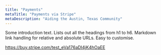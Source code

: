 ```yaml
---
title: "Payments"
metaTitle: "Payments via Stripe"
metaDescription: "Aiding the Austin, Texas Community"
---
```


Some introduction text. Lists out all the headings from h1 to h6. Markdown link handling for relative and absolute URLs. Easy to customise.

https://buy.stripe.com/test_eVa176aDI4jK4hOaEE

<!--

# Heading H1
Heading 1 text changed. intro.md

## Heading H2
Heading 2 text

### Heading H3
Heading 3 text

#### Heading H4
Heading 4 text

##### Heading H5
Heading 5 text 

###### Heading H6
Heading 6 text 

## Lists
- Item 1
- Item 2
- Item 3
- Item 4
- Item 5 changed

## Links

* Relative: [Codeblock](/codeblock)
* Absolute: [Demo](https://learn.hasura.io/graphql/react)

-->